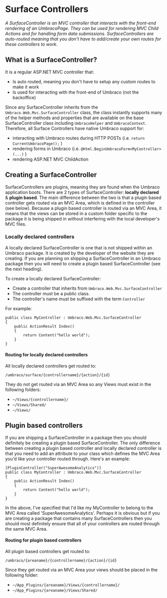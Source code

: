 # Surface Controllers

_A SurfaceController is an MVC controller that interacts with the front-end rendering of an UmbracoPage. They can be used for rendering MVC Child Actions and for handling form data submissions. SurfaceControllers are auto-routed meaning that you don't have to add/create your own routes for these controllers to work._

## What is a SurfaceController?

It is a regular ASP.NET MVC controller that:

* Is auto routed, meaning you don't have to setup any custom routes to make it work
* Is used for interacting with the front-end of Umbraco (not the backoffice)

Since any SurfaceController inherits from the `Umbraco.Web.Mvc.SurfaceController` class, the class instantly supports many of the helper methods and properties that are available on the base SurfaceController class including `UmbracoHelper` and `UmbracoContext`. Therefore, all Surface Controllers have native Umbraco support for:

* interacting with Umbraco routes during HTTP POSTs (i.e. `return CurrentUmbracoPage();` )
* rendering forms in Umbraco (i.e. `@Html.BeginUmbracoForm<MyController>(...)` )
* rendering ASP.NET MVC ChildAction 

## Creating a SurfaceController

SurfaceControllers are plugins, meaning they are found when the Umbraco application boots. There are 2 types of SurfaceController: **locally declared** & **plugin based**. The main difference between the two is that a plugin based controller gets routed via an MVC Area, which is defined in the controller (see below). Because a plugin based controller is routed via an MVC Area, it means that the views can be stored in a custom folder specific to the package it is being shipped in without interfering with the local developer's MVC files.

### Locally declared controllers

A locally declared SurfaceController is one that is not shipped within an Umbraco package. It is created by the developer of the website they are creating. If you are planning on shipping a SurfaceController in an Umbraco package then you will need to create a plugin based SurfaceController (see the next heading).

To create a locally declared SurfaceController: 

* Create a controller that inherits from `Umbraco.Web.Mvc.SurfaceController`
* The controller must be a public class.
* The controller's name must be suffixed with the term `Controller`

For example:

	public class MyController : Umbraco.Web.Mvc.SurfaceController
	{
		public ActionResult Index() 
		{
			return Content("hello world");
		}
	}

#### Routing for locally declared controllers

All locally declared controllers get routed to:

    /umbraco/surface/{controllername}/{action}/{id}

They do not get routed via an MVC Area so any Views must exist in the following folders:

* `~/Views/{controllername}/`
* `~/Views/Shared/`
* `~/Views/`

## Plugin based controllers

If you are shipping a SurfaceController in a package then you should definitely be creating a plugin based SurfaceController. The only difference between creating a plugin based controller and locally declared controller is that you need to add an attribute to your class which defines the MVC Area you'd like your controller routed through. Here's an example:

	[PluginController("SuperAwesomeAnalytics")]
	public class MyController : Umbraco.Web.Mvc.SurfaceController
	{
		public ActionResult Index() 
		{
			return Content("hello world");
		}
	}

In the above, I've specified that I'd like my MyController to belong to the MVC Area called 'SuperAwesomeAnalytics'. Perhaps it is obvious but if you are creating a package that contains many SurfaceControllers then you should most definitely ensure that all of your controllers are routed through the same MVC Area.

#### Routing for plugin based controllers

All plugin based controllers get routed to:

    /umbraco/{areaname}/{controllername}/{action}/{id}

Since they get routed via an MVC Area your views should be placed in the following folder:

* `~/App_Plugins/{areaname}/Views/{controllername}/`
* `~/App_Plugins/{areaname}/Views/Shared/`
